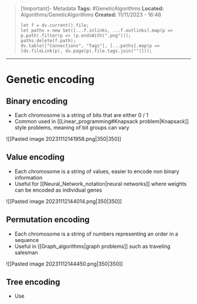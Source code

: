> [!important]- Metadata
> **Tags:** #GeneticAlgorithms
> **Located:** Algorithms/GeneticAlgorithms
> **Created:** 11/11/2023 - 16:48
> ```dataviewjs
> let f = dv.current().file;
> let paths = new Set([...f.inlinks, ...f.outlinks].map(p => p.path).filter(p => !p.endsWith(".png")));
> paths.delete(f.path);
> dv.table(["Connections", "Tags"], [...paths].map(p => [dv.fileLink(p), dv.page(p).file.tags.join("")]));
> ```

___
# Genetic encoding

## Binary encoding 
- Each chromosome is a string of bits that are either 0 / 1
- Common used in [[Linear_programming#Knapsack problem|Knapsack]] style problems, meaning of bit groups can vary 

![[Pasted image 20231112141958.png|350|350]]
## Value encoding 
- Each chromosome is a string of values, easier to encode non binary information
- Useful for [[Neural_Network_notation|neural networks]] where weights can be encoded as individual genes 

![[Pasted image 20231112144014.png|350|350]]
## Permutation encoding 
- Each chromosome is a string of numbers representing an order in a sequence 
- Useful in [[Graph_algorithms|graph problems]] such as traveling salesman

![[Pasted image 20231112144450.png|350|350]]


## Tree encoding 
- Use